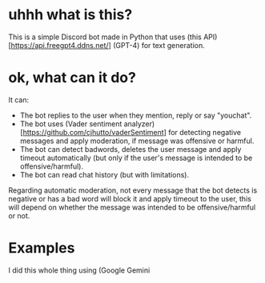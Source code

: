 # uhhh what is this?
This is a simple Discord bot made in Python that uses (this API)[https://api.freegpt4.ddns.net/] (GPT-4) for text generation.

# ok, what can it do?
It can:

- The bot replies to the user when they mention, reply or say "youchat".
- The bot uses (Vader sentiment analyzer)[https://github.com/cjhutto/vaderSentiment] for detecting negative messages and apply moderation, if message was offensive or harmful.
- The bot can detect badwords, deletes the user message and apply timeout automatically (but only if the user's message is intended to be offensive/harmful).
- The bot can read chat history (but with limitations).

Regarding automatic moderation, not every message that the bot detects is negative or has a bad word will block it and apply timeout to the user, this will depend on whether the message was intended to be offensive/harmful or not.

# Examples

I did this whole thing using (Google Gemini
